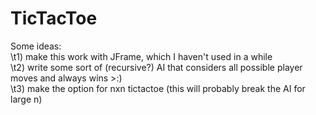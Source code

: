 # TicTacToe

Some ideas:  
\t1) make this work with JFrame, which I haven't used in a while  
\t2) write some sort of (recursive?) AI that considers all possible player moves and always wins >:)  
\t3) make the option for nxn tictactoe (this will probably break the AI for large n)